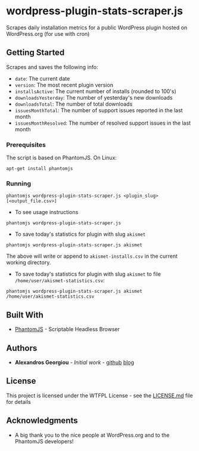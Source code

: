# wordpress-plugin-stats-scraper.js

Scrapes daily installation metrics for a public WordPress plugin hosted on WordPress.org (for use with cron)

## Getting Started

Scrapes and saves the following info:

- `date`: The current date
- `version`: The most recent plugin version
- `installsActive`: The current number of installs (rounded to 100's)
- `downloadsYesterday`: The number of yesterday's new downloads
- `downloadsTotal`: The number of total downloads
- `issuesMonthTotal`: The number of support issues reported in the last month
- `issuesMonthResolved`: The number of resolved support issues in the last month


### Prerequisites

The script is based on PhantomJS. On Linux:

```
apt-get install phantomjs
```

### Running

```
phantomjs wordpress-plugin-stats-scraper.js <plugin_slug> [<output_file.csv>]
```

* To see usage instructions

```
phantomjs wordpress-plugin-stats-scraper.js
```

* To save today's statistics for plugin with slug `akismet`

```
phantomjs wordpress-plugin-stats-scraper.js akismet
```

The above will write or append to `akismet-installs.csv` in the current working directory.

* To save today's statistics for plugin with slug `akismet` to file `/home/user/akismet-statistics.csv`:

```
phantomjs wordpress-plugin-stats-scraper.js akismet /home/user/akismet-statistics.csv
```

## Built With

* [PhantomJS](http://phantomjs.org/) - Scriptable Headless Browser

## Authors

* **Alexandros Georgiou** - *Initial work* - [github](https://github.com/alex-georgiou) [blog](https://alexgeorgiou.gr)

## License

This project is licensed under the WTFPL License - see the [LICENSE.md](LICENSE.md) file for details

## Acknowledgments

* A big thank you to the nice people at WordPress.org and to the PhantomJS developers!

